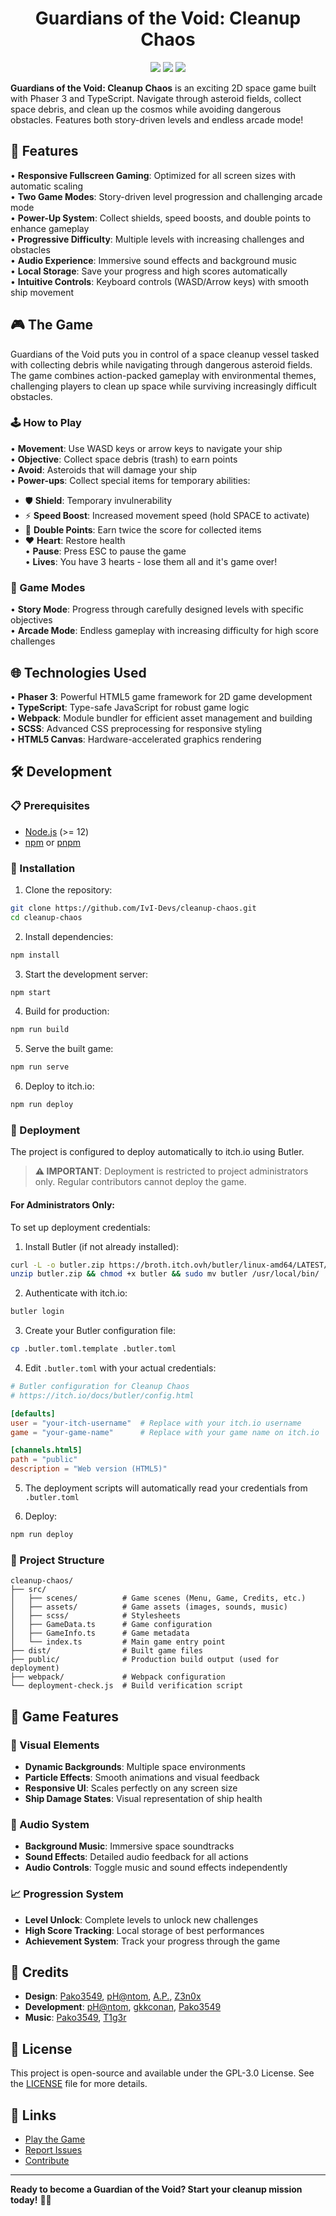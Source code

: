 <div align="center">

# Guardians of the Void: Cleanup Chaos

![](https://img.shields.io/github/last-commit/lvl-Devs/cleanup-chaos?&style=for-the-badge&color=8272a4&logoColor=D9E0EE&labelColor=292324)
![](https://img.shields.io/github/stars/lvl-Devs/cleanup-chaos?style=for-the-badge&logo=polestar&color=FFB1C8&logoColor=D9E0EE&labelColor=292324)
![](https://img.shields.io/github/repo-size/lvl-Devs/cleanup-chaos?color=CAC992&label=SIZE&logo=files&style=for-the-badge&logoColor=D9E0EE&labelColor=292324)

</div>

**Guardians of the Void: Cleanup Chaos** is an exciting 2D space game built with Phaser 3 and TypeScript. Navigate through asteroid fields, collect space debris, and clean up the cosmos while avoiding dangerous obstacles. Features both story-driven levels and endless arcade mode!

## 🚀 Features

• **Responsive Fullscreen Gaming**: Optimized for all screen sizes with automatic scaling  
• **Two Game Modes**: Story-driven level progression and challenging arcade mode  
• **Power-Up System**: Collect shields, speed boosts, and double points to enhance gameplay  
• **Progressive Difficulty**: Multiple levels with increasing challenges and obstacles  
• **Audio Experience**: Immersive sound effects and background music  
• **Local Storage**: Save your progress and high scores automatically  
• **Intuitive Controls**: Keyboard controls (WASD/Arrow keys) with smooth ship movement  

## 🎮 The Game

Guardians of the Void puts you in control of a space cleanup vessel tasked with collecting debris while navigating through dangerous asteroid fields. The game combines action-packed gameplay with environmental themes, challenging players to clean up space while surviving increasingly difficult obstacles.

### 🕹️ How to Play

• **Movement**: Use WASD keys or arrow keys to navigate your ship  
• **Objective**: Collect space debris (trash) to earn points  
• **Avoid**: Asteroids that will damage your ship  
• **Power-ups**: Collect special items for temporary abilities:
  - 🛡️ **Shield**: Temporary invulnerability  
  - ⚡ **Speed Boost**: Increased movement speed (hold SPACE to activate)  
  - 💎 **Double Points**: Earn twice the score for collected items  
  - ❤️ **Heart**: Restore health  
• **Pause**: Press ESC to pause the game  
• **Lives**: You have 3 hearts - lose them all and it's game over!  

### 🎯 Game Modes

• **Story Mode**: Progress through carefully designed levels with specific objectives  
• **Arcade Mode**: Endless gameplay with increasing difficulty for high score challenges  

## 🌐 Technologies Used

• **Phaser 3**: Powerful HTML5 game framework for 2D game development  
• **TypeScript**: Type-safe JavaScript for robust game logic  
• **Webpack**: Module bundler for efficient asset management and building  
• **SCSS**: Advanced CSS preprocessing for responsive styling  
• **HTML5 Canvas**: Hardware-accelerated graphics rendering  

## 🛠️ Development

### 📋 Prerequisites

- [Node.js](https://nodejs.org/) (>= 12)
- [npm](https://www.npmjs.com/) or [pnpm](https://pnpm.io/)

### 🔧 Installation

1. Clone the repository:
```bash
git clone https://github.com/IvI-Devs/cleanup-chaos.git
cd cleanup-chaos
```

2. Install dependencies:
```bash
npm install
```

3. Start the development server:
```bash
npm start
```

4. Build for production:
```bash
npm run build
```

5. Serve the built game:
```bash
npm run serve
```

6. Deploy to itch.io:
```bash
npm run deploy
```

### 🚀 Deployment

The project is configured to deploy automatically to itch.io using Butler. 

> **⚠️ IMPORTANT**: Deployment is restricted to project administrators only. Regular contributors cannot deploy the game.

#### For Administrators Only:

To set up deployment credentials:

1. Install Butler (if not already installed):
```bash
curl -L -o butler.zip https://broth.itch.ovh/butler/linux-amd64/LATEST/archive/default
unzip butler.zip && chmod +x butler && sudo mv butler /usr/local/bin/
```

2. Authenticate with itch.io:
```bash
butler login
```

3. Create your Butler configuration file:
```bash
cp .butler.toml.template .butler.toml
```

4. Edit `.butler.toml` with your actual credentials:
```toml
# Butler configuration for Cleanup Chaos
# https://itch.io/docs/butler/config.html

[defaults]
user = "your-itch-username"  # Replace with your itch.io username
game = "your-game-name"      # Replace with your game name on itch.io

[channels.html5]
path = "public"
description = "Web version (HTML5)"
```

5. The deployment scripts will automatically read your credentials from `.butler.toml`

6. Deploy:
```bash
npm run deploy
```

### 📁 Project Structure

```
cleanup-chaos/
├── src/
│   ├── scenes/          # Game scenes (Menu, Game, Credits, etc.)
│   ├── assets/          # Game assets (images, sounds, music)
│   ├── scss/            # Stylesheets
│   ├── GameData.ts      # Game configuration
│   ├── GameInfo.ts      # Game metadata
│   └── index.ts         # Main game entry point
├── dist/                # Built game files
├── public/              # Production build output (used for deployment)
├── webpack/             # Webpack configuration
└── deployment-check.js  # Build verification script
```

## 🎯 Game Features

### 🎨 Visual Elements
- **Dynamic Backgrounds**: Multiple space environments
- **Particle Effects**: Smooth animations and visual feedback
- **Responsive UI**: Scales perfectly on any screen size
- **Ship Damage States**: Visual representation of ship health

### 🎵 Audio System
- **Background Music**: Immersive space soundtracks
- **Sound Effects**: Detailed audio feedback for all actions
- **Audio Controls**: Toggle music and sound effects independently

### 📈 Progression System
- **Level Unlock**: Complete levels to unlock new challenges
- **High Score Tracking**: Local storage of best performances
- **Achievement System**: Track your progress through the game

## 👥 Credits

- **Design**: [Pako3549](https://github.com/Pako3549), [pH@ntom](https://github.com/antodeev), [A.P.](https://youtu.be/xvFZjo5PgG0?si=ZXlZYL7QkCGWbESW), [Z3n0x](https://github.com/Zenox19)
- **Development**: [pH@ntom](https://github.com/antodeev), [gkkconan](https://github.com/gkkconan), [Pako3549](https://github.com/Pako3549)
- **Music**: [Pako3549](https://github.com/Pako3549), [T1g3r](https://github.com/Luigirau)

## 📄 License

This project is open-source and available under the GPL-3.0 License. See the [LICENSE](LICENSE) file for more details.

## 🔗 Links

- [Play the Game](https://your-itch-username.itch.io/your-game-name)
- [Report Issues](https://github.com/lvl-Devs/cleanup-chaos/issues)
- [Contribute](https://github.com/lvl-Devs/cleanup-chaos/pulls)

---

**Ready to become a Guardian of the Void? Start your cleanup mission today!** 🚀✨
